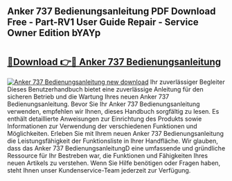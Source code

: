 ## Anker 737 Bedienungsanleitung PDF Download Free - Part-RV1 User Guide Repair - Service Owner Edition bYAYp

# <h2><a href="http://df08kww.blite.top/?on=Anker+737+Bedienungsanleitung">🔗Download 👉🔴 Anker 737 Bedienungsanleitung</a></h2>

[![Anker 737 Bedienungsanleitung new download](https://i.imgur.com/lujVjoI.png)](http://df08kww.blite.top/?on=Anker+737+Bedienungsanleitung)
Ihr zuverlässiger Begleiter Dieses Benutzerhandbuch bietet eine zuverlässige Anleitung für den sicheren Betrieb und die Wartung Ihres neuen Anker 737 Bedienungsanleitung. Bevor Sie Ihr Anker 737 Bedienungsanleitung verwenden, empfehlen wir Ihnen, dieses Handbuch sorgfältig zu lesen. Es enthält detaillierte Anweisungen zur Einrichtung des Produkts sowie Informationen zur Verwendung der verschiedenen Funktionen und Möglichkeiten. Erleben Sie mit Ihrem neuen Anker 737 Bedienungsanleitung die Leistungsfähigkeit der Funktionsliste in Ihrer Handfläche. Wir glauben, dass das Anker 737 BedienungsanleitungD eine umfassende und gründliche Ressource für Ihr Bestreben war, die Funktionen und Fähigkeiten Ihres neuen Artikels zu verstehen. Wenn Sie Hilfe benötigen oder Fragen haben, steht Ihnen unser Kundenservice-Team jederzeit zur Verfügung.
